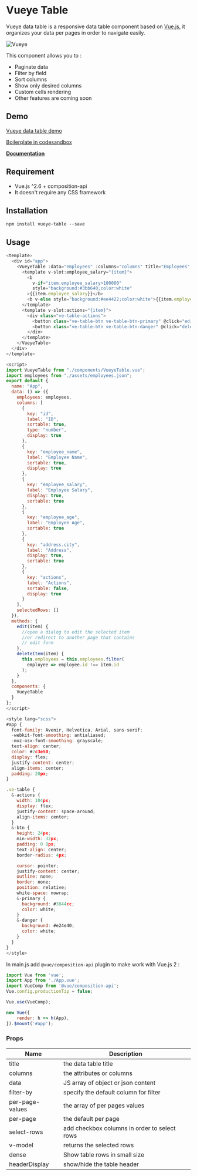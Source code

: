 # Vueye Table

Vueye data table is a responsive data table component based on [Vue.js](http://vuejs.org), it organizes
your data per pages in order to navigate easily.

![Vueye](https://raw.githubusercontent.com/boussadjra/vueye-table/master/src/assets/vueye.png)

This component allows you to :

-   Paginate data
-   Filter by field
-   Sort columns
-   Show only desired columns
-   Custom cells rendering
-   Other features are coming soon

## Demo

[Vueye data table demo](https://boussadjra.github.io/vueye-table/)

[Boilerplate in codesandbox](https://codesandbox.io/s/bold-star-s7hgw)

**[Documentation](http://vueye-table.surge.sh/)**

## Requirement

-   Vue.js ^2.6 + composition-api
-   It doesn't require any CSS framework

## Installation

```
npm install vueye-table --save
```

## Usage

```js
<template>
  <div id="app">
    <VueyeTable :data="employees" :columns="columns" title="Employees" filter-by="employee_salary">
      <template v-slot:employee_salary="{item}">
        <b
          v-if="item.employee_salary>100000"
          style="background:#3bb640;color:white"
        >{{item.employee_salary}}</b>
        <b v-else style="background:#ee4422;color:white">{{item.employee_salary}}</b>
      </template>
      <template v-slot:actions="{item}">
        <div class="ve-table-actions">
          <button class="ve-table-btn ve-table-btn-primary" @click="edit(item)">Edit</button>
          <button class="ve-table-btn ve-table-btn-danger" @click="deleteItem(item)">Delete</button>
        </div>
      </template>
    </VueyeTable>
  </div>
</template>

<script>
import VueyeTable from "./components/VueyeTable.vue";
import employees from "./assets/employees.json";
export default {
  name: "App",
  data: () => ({
    employees: employees,
    columns: [
      {
        key: "id",
        label: "ID",
        sortable: true,
        type: "number",
        display: true
      },
      {
        key: "employee_name",
        label: "Employee Name",
        sortable: true,
        display: true
      },
      {
        key: "employee_salary",
        label: "Employee Salary",
        display: true,
        sortable: true
      },
      {
        key: "employee_age",
        label: "Employee Age",
        sortable: true
      },
      {
        key: "address.city",
        label: "Address",
        display: true,
        sortable: true
      },
      {
        key: "actions",
        label: "Actions",
        sortable: false,
        display: true
      }
    ],
    selectedRows: []
  }),
  methods: {
    edit(item) {
      //open a dialog to edit the selected item
      //or redirect to another page that contains
      // edit form
    },
    deleteItem(item) {
      this.employees = this.employees.filter(
        employee => employee.id !== item.id
      );
    }
  },
  components: {
    VueyeTable
  }
};
</script>

<style lang="scss">
#app {
  font-family: Avenir, Helvetica, Arial, sans-serif;
  -webkit-font-smoothing: antialiased;
  -moz-osx-font-smoothing: grayscale;
  text-align: center;
  color: #2c3e50;
  display: flex;
  justify-content: center;
  align-items: center;
  padding: 20px;
}

.ve-table {
  &-actions {
    width: 104px;
    display: flex;
    justify-content: space-around;
    align-items: center;
  }
  &-btn {
    height: 24px;
    min-width: 32px;
    padding: 0 8px;
    text-align: center;
    border-radius: 4px;

    cursor: pointer;
    justify-content: center;
    outline: none;
    border: none;
    position: relative;
    white-space: nowrap;
    &-primary {
      background: #3844cc;
      color: white;
    }
    &-danger {
      background: #e24e40;
      color: white;
    }
  }
}
</style>


```

In main.js add `@vue/composition-api` plugin to make work with Vue.js 2 :

```js
import Vue from 'vue';
import App from './App.vue';
import VueComp from '@vue/composition-api';
Vue.config.productionTip = false;

Vue.use(VueComp);

new Vue({
	render: h => h(App),
}).$mount('#app');
```

### Props

| Name            | Description                                  |
| --------------- | -------------------------------------------- |
| title           | the data table title                         |
| columns         | the attributes or columns                    |
| data            | JS array of object or json content           |
| filter-by       | specify the default column for filter        |
| per-page-values | the array of per pages values                |
| per-page        | the default per page                         |
| select-rows     | add checkbox columns in order to select rows |
| v-model         | returns the selected rows                    |
| dense           | Show table rows in small size                |
| headerDisplay   | show/hide the table header                   |
